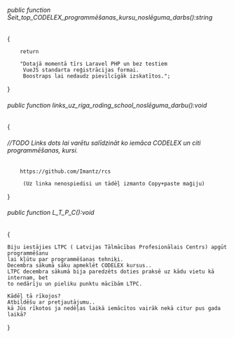 ###### public function Šeit_top_CODELEX_programmēšanas_kursu_noslēguma_darbs():string

{ 

        return
        
        "Dotajā momentā tīrs Laravel PHP un bez testiem
         VueJS standarta reģistrācijas formai.
         Boostraps lai nedaudz pievilcīgāk izskatītos.";
 
      
}


###### public function links_uz_riga_roding_school_noslēguma_darbu():void

{
###### //TODO Links dots lai varētu salīdzināt ko iemāca CODELEX un citi programmēšanas, kursi. 

        https://github.com/Imantz/rcs
        
         (Uz linka nenospiedisi un tādēļ izmanto Copy+paste maģiju)
}





###### public function L_T_P_C():void

{

    Biju iestājies LTPC ( Latvijas Tālmācības Profesionālais Centrs) apgūt programmēšanu 
    lai kļūtu par programmēšanas tehniķi.
    Decembra sākumā sāku apmeklēt CODELEX kursus..
    LTPC decembra sākumā bija paredzēts doties praksē uz kādu vietu kā internam, bet
    to nedārīju un pieliku punktu mācībām LTPC.
    
    Kādēļ tā rīkojos? 
    Atbildēšu ar pretjautājumu..
    kā Jūs rīkotos ja nedēļas laikā iemācītos vairāk nekā citur pus gada laikā?

}
